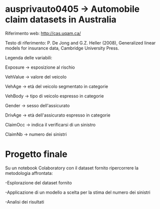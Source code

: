 # ausprivauto0405 -> Automobile claim datasets in Australia

Riferimento web: http://cas.uqam.ca/

Testo di riferimento: P. De Jong and G.Z. Heller (2008), Generalized linear models for insurance data, Cambridge University Press.

Legenda delle variabili:

Exposure -> esposizione al rischio

VehValue -> valore del veicolo

VehAge -> età del veicolo segmentato in categorie

VehBody -> tipo di veicolo espresso in categorie

Gender -> sesso dell'assicurato

DrivAge -> età dell'assicurato espresso in categorie

ClaimOcc -> indica il verificarsi di un sinistro

ClaimNb -> numero dei sinistri

# Progetto finale

Su un notebook Colaboratory con il dataset fornito ripercorrere la metodologia affrontata:

-Esplorazione del dataset fornito

-Applicazione di un modello a scelta per la stima del numero dei sinistri

-Analisi dei risultati




